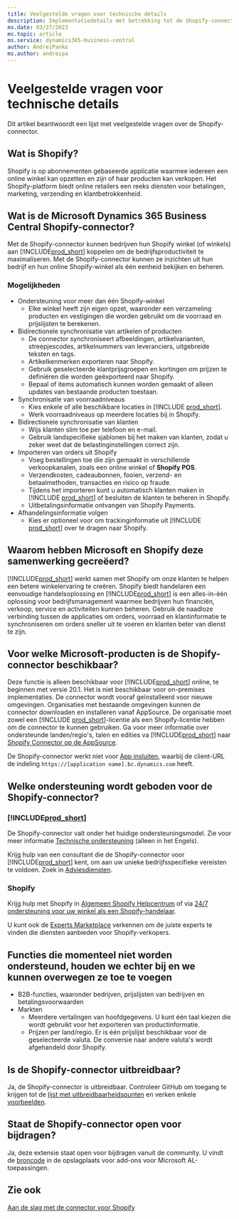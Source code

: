 ```yaml
---
title: Veelgestelde vragen voor technische details
description: Implementatiedetails met betrekking tot de Shopify-connector
ms.date: 03/27/2023
ms.topic: article
ms.service: dynamics365-business-central
author: AndreiPanko
ms.author: andreipa
---
```


# <a name="faq-for-technical-details" />Veelgestelde vragen voor technische details

Dit artikel beantwoordt een lijst met veelgestelde vragen over de Shopify-connector.

## <a name="what-is-shopify" />Wat is Shopify?

Shopify is op abonnementen gebaseerde applicatie waarmee iedereen een online winkel kan opzetten en zijn of haar producten kan verkopen. Het Shopify-platform biedt online retailers een reeks diensten voor betalingen, marketing, verzending en klantbetrokkenheid.

## <a name="what-is-the-microsoft-dynamics--business-central-shopify-connector" />Wat is de Microsoft Dynamics 365 Business Central Shopify-connector?

Met de Shopify-connector kunnen bedrijven hun Shopify winkel (of winkels) aan [!INCLUDE[prod_short](../includes/prod_short.md)] koppelen om de bedrijfsproductiviteit te maximaliseren. Met de Shopify-connector kunnen ze inzichten uit hun bedrijf en hun online Shopify-winkel als één eenheid bekijken en beheren.

### <a name="capabilities" />Mogelijkheden

- Ondersteuning voor meer dan één Shopify-winkel
  - Elke winkel heeft zijn eigen opzet, waaronder een verzameling producten en vestigingen die worden gebruikt om de voorraad en prijslijsten te berekenen.  
- Bidirectionele synchronisatie van artikelen of producten
  - De connector synchroniseert afbeeldingen, artikelvarianten, streepjescodes, artikelnummers van leveranciers, uitgebreide teksten en tags.  
  - Artikelkenmerken exporteren naar Shopify.  
  - Gebruik geselecteerde klantprijsgroepen en kortingen om prijzen te definiëren die worden geëxporteerd naar Shopify.  
  - Bepaal of items automatisch kunnen worden gemaakt of alleen updates van bestaande producten toestaan.  
- Synchronisatie van voorraadniveaus
  - Kies enkele of alle beschikbare locaties in [!INCLUDE [prod_short](../includes/prod_short.md)].  
  - Werk voorraadniveaus op meerdere locaties bij in Shopify.  
- Bidirectionele synchronisatie van klanten
  - Wijs klanten slim toe per telefoon en e-mail.  
  - Gebruik landspecifieke sjablonen bij het maken van klanten, zodat u zeker weet dat de belastinginstellingen correct zijn.  
- Importeren van orders uit Shopify
  - Voeg bestellingen toe die zijn gemaakt in verschillende verkoopkanalen, zoals een online winkel of **Shopify POS**.
  - Verzendkosten, cadeaubonnen, fooien, verzend- en betaalmethoden, transacties en risico op fraude.  
  - Tijdens het importeren kunt u automatisch klanten maken in [!INCLUDE [prod_short](../includes/prod_short.md)] of besluiten de klanten te beheren in Shopify.  
  - Uitbetalingsinformatie ontvangen van Shopify Payments.
- Afhandelingsinformatie volgen
  - Kies er optioneel voor om trackinginformatie uit [!INCLUDE [prod_short](../includes/prod_short.md)] over te dragen naar Shopify.  

## <a name="why-did-microsoft-and-shopify-form-this-partnership" />Waarom hebben Microsoft en Shopify deze samenwerking gecreëerd?

[!INCLUDE[prod_short](../includes/prod_long.md)] werkt samen met Shopify om onze klanten te helpen een betere winkelervaring te creëren. Shopify biedt handelaren een eenvoudige handelsoplossing en [!INCLUDE[prod_short](../includes/prod_short.md)] is een alles-in-één oplossing voor bedrijfsmanagement waarmee bedrijven hun financiën, verkoop, service en activiteiten kunnen beheren. Gebruik de naadloze verbinding tussen de applicaties om orders, voorraad en klantinformatie te synchroniseren om orders sneller uit te voeren en klanten beter van dienst te zijn.

## <a name="which-microsoft-products-are-the-shopify-connector-available-for" />Voor welke Microsoft-producten is de Shopify-connector beschikbaar?

Deze functie is alleen beschikbaar voor [!INCLUDE[prod_short](../includes/prod_short.md)] online, te beginnen met versie 20.1. Het is niet beschikbaar voor on-premises implementaties. De connector wordt vooraf geïnstalleerd voor nieuwe omgevingen. Organisaties met bestaande omgevingen kunnen de connector downloaden en installeren vanaf AppSource. De organisatie moet zowel een [!INCLUDE [prod_short](../includes/prod_short.md)]-licentie als een Shopify-licentie hebben om de connector te kunnen gebruiken. Ga voor meer informatie over ondersteunde landen/regio's, talen en edities va [!INCLUDE[prod_short](../includes/prod_short.md)] naar [Shopify Connector op de AppSource](https://go.microsoft.com/fwlink/?linkid=2196238).

De Shopify-connector werkt niet voor [App insluiten](/dynamics365/business-central/dev-itpro/deployment/embed-app-overview), waarbij de client-URL de indeling `https://[application name].bc.dynamics.com` heeft.

## <a name="what-support-is-offered-for-the-shopify-connector" />Welke ondersteuning wordt geboden voor de Shopify-connector?

### <a name="includeprodshortincludesprodshortmd" />[!INCLUDE[prod_short](../includes/prod_short.md)]

De Shopify-connector valt onder het huidige ondersteuningsmodel. Zie voor meer informatie [Technische ondersteuning](/dynamics365/business-central/dev-itpro/administration//manage-technical-support) (alleen in het Engels).

Krijg hulp van een consultant die de Shopify-connector voor [!INCLUDE[prod_short](../includes/prod_short.md)] kent, om aan uw unieke bedrijfsspecifieke vereisten te voldoen. Zoek in [Adviesdiensten](https://aka.ms/BCShopifyConsultant).

### <a name="shopify" />Shopify

Krijg hulp met Shopify in [Algemeen Shopify Helpcentrum](https://help.shopify.com/) of via [24/7 ondersteuning voor uw winkel als een Shopify-handelaar](https://help.shopify.com/questions#/).

U kunt ook de [Experts Marketplace](https://experts.shopify.com/) verkennen om de juiste experts te vinden die diensten aanbieden voor Shopify-verkopers.

## <a name="currently-unsupported-features-however-were-tracking-them-and-may-consider-adding-them" />Functies die momenteel niet worden ondersteund, houden we echter bij en we kunnen overwegen ze toe te voegen

- B2B-functies, waaronder bedrijven, prijslijsten van bedrijven en betalingsvoorwaarden
- Markten
  - Meerdere vertalingen van hoofdgegevens. U kunt één taal kiezen die wordt gebruikt voor het exporteren van productinformatie.
  - Prijzen per land/regio. Er is één prijslijst beschikbaar voor de geselecteerde valuta. De conversie naar andere valuta's wordt afgehandeld door Shopify.

## <a name="is-the-shopify-connector-extensible" />Is de Shopify-connector uitbreidbaar?

Ja, de Shopify-connector is uitbreidbaar. Controleer GitHub om toegang te krijgen tot de [lijst met uitbreidbaarheidspunten](https://github.com/microsoft/ALAppExtensions/tree/main/Apps/W1/Shopify) en verken enkele [voorbeelden](https://github.com/microsoft/ALAppExtensions/blob/main/Apps/W1/Shopify/extensibility_examples.md).

## <a name="is-the-shopify-connector-open-for-contribution" />Staat de Shopify-connector open voor bijdragen?

Ja, deze extensie staat open voor bijdragen vanuit de community. U vindt de [broncode](https://github.com/microsoft/ALAppExtensions/tree/main/Apps/W1/Shopify) in de opslagplaats voor add-ons voor Microsoft AL-toepassingen.

## <a name="see-also" />Zie ook

[Aan de slag met de connector voor Shopify](get-started.md)  
